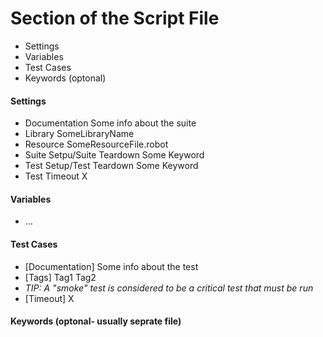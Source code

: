 # Section of the Script File
- Settings
- Variables
- Test Cases
- Keywords (optonal)

#### Settings
- Documentation  Some info about the suite
- Library  SomeLibraryName
- Resource  SomeResourceFile.robot
- Suite Setpu/Suite Teardown Some Keyword
- Test Setup/Test Teardown Some Keyword
- Test Timeout X

#### Variables
- ...

#### Test Cases
- [Documentation] Some info about the test
- [Tags] Tag1 Tag2
- *TIP: A "smoke" test is considered to be a critical test that must be run*
- [Timeout] X

#### Keywords (optonal- usually seprate file)